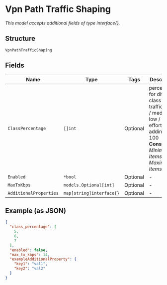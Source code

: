 
# Vpn Path Traffic Shaping

*This model accepts additional fields of type interface{}.*

## Structure

`VpnPathTrafficShaping`

## Fields

| Name | Type | Tags | Description |
|  --- | --- | --- | --- |
| `ClassPercentage` | `[]int` | Optional | percentages for different class of traffic: high / medium / low / best-effort adding up to 100<br>**Constraints**: *Minimum Items*: `4`, *Maximum Items*: `4` |
| `Enabled` | `*bool` | Optional | - |
| `MaxTxKbps` | `models.Optional[int]` | Optional | - |
| `AdditionalProperties` | `map[string]interface{}` | Optional | - |

## Example (as JSON)

```json
{
  "class_percentage": [
    5,
    6,
    7
  ],
  "enabled": false,
  "max_tx_kbps": 14,
  "exampleAdditionalProperty": {
    "key1": "val1",
    "key2": "val2"
  }
}
```

